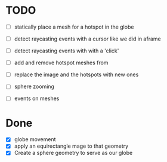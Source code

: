 # TODO

- [ ] statically place a mesh for a hotspot in the globe
- [ ] detect raycasting events with a cursor like we did in aframe
- [ ] detect raycasting events with with a 'click'
- [ ] add and remove hotspot meshes from
- [ ] replace the image and the hotspots with new ones
- [ ] sphere zooming
- [ ] events on meshes


# Done

- [x] globe movement
- [x] apply an equirectangle mage to that geometry
- [x] Create a sphere geometry to serve as our globe
